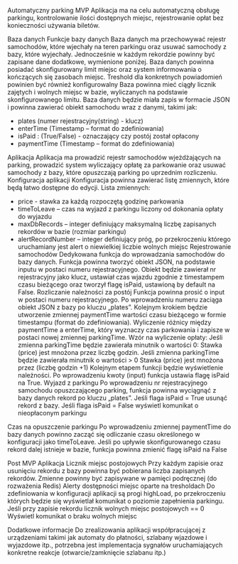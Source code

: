 Automatyczny parking
MVP
Aplikacja ma na celu automatyczną obsługę parkingu, kontrolowanie ilości dostępnych miejsc, rejestrowanie opłat bez konieczności używania biletów. 

Baza danych
Funkcje bazy danych
Baza danych ma przechowywać rejestr samochodów, które wjechały na teren parkingu oraz usuwać samochody z bazy, które wyjechały. Jednocześnie w każdym rekordzie powinny być zapisane dane dodatkowe, wymienione poniżej.
Baza danych powinna posiadać skonfigurowany limit miejsc oraz system informowania o kończących się zasobach miejsc. Treshold dla konkretnych powiadomień powinien być również konfigurowalny
Baza powinna mieć ciągły licznik zajętych i wolnych miejsc w bazie, wyliczanych na podstawie skonfigurowanego limitu.
Baza danych będzie miała zapis w formacie JSON i powinna zawierać obiekt samochodu wraz z danymi, takimi jak:
- plates (numer rejestracyjny(string) - klucz)
- enterTime (Timestamp – format do zdefiniowania)
- isPaid : (True/False) - oznaczający czy postój został opłacony
- paymentTime (Timestamp – format do zdefiniowania)

Aplikacja
Aplikacja ma prowadzić rejestr samochodów wjeżdżających na parking, prowadzić system wyliczający opłatę za parkowanie oraz usuwać samochody z bazy, które opuszczają parking po uprzednim rozliczeniu.
Konfiguracja aplikacji
Konfiguracja powinna zawierać listę zmiennych, które będą łatwo dostępne do edycji. Lista zmiennych:
- price - stawka za każdą rozpoczętą godzinę parkowania
- timeToLeave – czas na wyjazd z parkingu liczony od dokonania opłaty do wyjazdu
- maxDbRecords – integer definiujący maksymalną liczbę zapisanych rekordów w bazie (rozmiar parkingu)
- alertRecordNumber – integer definiujący próg, po przekroczeniu którego uruchamiany jest alert o niewielkiej liczbie wolnych miejsc
Rejestrowanie samochodów
Dedykowana funkcja do wprowadzania samochodów do bazy danych. Funkcja powinna tworzyć obiekt JSON, na podstawie inputu w postaci numeru rejestracyjnego. Obiekt będzie zawierał nr rejestracyjny jako klucz, ustawiał czas wjazdu zgodnie z timestampem czasu bieżącego oraz tworzył flagę isPaid, ustawioną by default na False.
Rozliczanie należności za postój
Funkcja powinna prosić o input w postaci numeru rejestracyjnego. Po wprowadzeniu numeru zaciąga obiekt JSON z bazy po kluczu „plates”. Kolejnym krokiem będzie utworzenie zmiennej paymentTime wartości czasu bieżącego w formie timestampu (format do zdefiniowania). Wyliczenie różnicy między paymentTime a enterTime, który wyznaczy czas parkowania i zapisze w postaci nowej zmiennej parkingTime. 
Wzór na wyliczenie opłaty:
Jeśli zmienna parkingTime będzie zawierała minutnik o wartości 0:
	Stawka (price) jest mnożona przez liczbę godzin.
Jeśli zmienna parkingTime będzie zawierała minutnik o wartości > 0
	Stawka (price) jest mnożona przez (liczbę godzin +1)
Kolejnym etapem funkcji będzie wyświetlenie należności. Po wprowadzeniu kwoty (input) funkcja ustawia flagę isPaid na True.
Wyjazd z parkingu
Po wprowadzeniu nr rejestracyjnego samochodu opuszczającego parking, funkcja powinna wyciągnąć z bazy danych rekord po kluczu „plates”. 
Jeśli flaga isPaid = True 
	usunąć rekord z bazy.
Jeśli flaga isPaid = False
	wyświetl komunikat o nieopłaconym parkingu

Czas na opuszczenie parkingu
Po wprowadzeniu zmiennej paymentTime do bazy danych powinno zacząć się odliczanie czasu określonego w konfiguracji jako timeToLeave. Jeśli po upływie skonfigurowanego czasu rekord dalej istnieje w bazie, funkcja powinna zmienić flagę isPaid na False

Post MVP
Aplikacja
Licznik miejsc postojowych
Przy każdym zapisie oraz usunięciu rekordu z bazy powinna być pobierana liczba zapisanych rekordów. Zmienne powinny być zapisywane w pamięci podręcznej (do rozważenia Redis)
Alerty dostępności miejsc oparte na tresholdach 
Do zdefiniowania w konfiguracji aplikacji są progi highLoad, po przekroczeniu których  będzie się wyświetlał komunikat o poziomie zapełnienia parkingu. 
Jeśli przy zapisie rekordu licznik wolnych miejsc postojowych == 0
	Wyświetl komunikat o braku wolnych miejsc

Dodatkowe informacje
Do zrealizowania aplikacji współpracującej z urządzeniami takimi jak automaty do płatności, szlabany wjazdowe i wyjazdowe itp., potrzebna jest implementacja sygnałów uruchamiających konkretne reakcje (otwarcie/zamknięcie szlabanu itp.)
